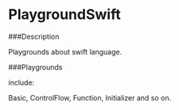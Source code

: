 PlaygroundSwift
===============

###Description

Playgrounds about swift language.


###Playgrounds

include:

Basic, ControlFlow, Function, Initializer and so on.
